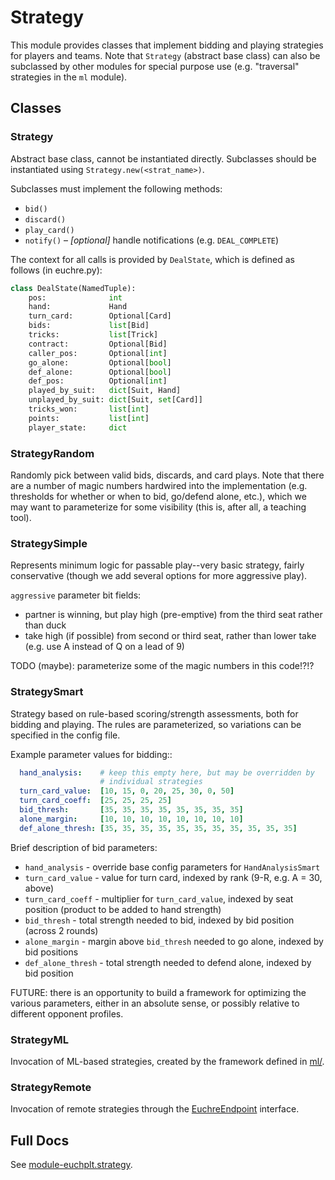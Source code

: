 # Strategy

This module provides classes that implement bidding and playing strategies for players
and teams.  Note that `Strategy` (abstract base class) can also be subclassed by other
modules for special purpose use (e.g. "traversal" strategies in the `ml` module).

## Classes

### Strategy

Abstract base class, cannot be instantiated directly.  Subclasses should be instantiated
using `Strategy.new(<strat_name>)`.

Subclasses must implement the following methods:

- `bid()`
- `discard()`
- `play_card()`
- `notify()` – *\[optional]* handle notifications (e.g. `DEAL_COMPLETE`)

The context for all calls is provided by `DealState`, which is defined as follows (in
euchre.py):

```python
class DealState(NamedTuple):
    pos:              int
    hand:             Hand
    turn_card:        Optional[Card]
    bids:             list[Bid]
    tricks:           list[Trick]
    contract:         Optional[Bid]
    caller_pos:       Optional[int]
    go_alone:         Optional[bool]
    def_alone:        Optional[bool]
    def_pos:          Optional[int]
    played_by_suit:   dict[Suit, Hand]
    unplayed_by_suit: dict[Suit, set[Card]]
    tricks_won:       list[int]
    points:           list[int]
    player_state:     dict
```

### StrategyRandom

Randomly pick between valid bids, discards, and card plays.  Note that there are a
number of magic numbers hardwired into the implementation (e.g. thresholds for whether
or when to bid, go/defend alone, etc.), which we may want to parameterize for some
visibility (this is, after all, a teaching tool).

### StrategySimple

Represents minimum logic for passable play--very basic strategy, fairly
conservative (though we add several options for more aggressive play).

`aggressive` parameter bit fields:

- partner is winning, but play high (pre-emptive) from the third seat rather than duck
- take high (if possible) from second or third seat, rather than lower take (e.g. use
  A instead of Q on a lead of 9)

TODO (maybe): parameterize some of the magic numbers in this code!?!?

### StrategySmart

Strategy based on rule-based scoring/strength assessments, both for bidding and
playing.  The rules are parameterized, so variations can be specified in the config
file.

Example parameter values for bidding::

```yaml
  hand_analysis:    # keep this empty here, but may be overridden by
                    # individual strategies
  turn_card_value:  [10, 15, 0, 20, 25, 30, 0, 50]
  turn_card_coeff:  [25, 25, 25, 25]
  bid_thresh:       [35, 35, 35, 35, 35, 35, 35, 35]
  alone_margin:     [10, 10, 10, 10, 10, 10, 10, 10]
  def_alone_thresh: [35, 35, 35, 35, 35, 35, 35, 35, 35, 35, 35]
```

Brief description of bid parameters:

- `hand_analysis` - override base config parameters for `HandAnalysisSmart`
- `turn_card_value` - value for turn card, indexed by rank (9-R, e.g. A = 30, above)
- `turn_card_coeff` - multiplier for `turn_card_value`, indexed by seat position
  (product to be added to hand strength)
- `bid_thresh` - total strength needed to bid, indexed by bid position (across 2
  rounds)
- `alone_margin` - margin above `bid_thresh` needed to go alone, indexed by bid
  positions
- `def_alone_thresh` - total strength needed to defend alone, indexed by bid
  position

FUTURE: there is an opportunity to build a framework for optimizing the various
parameters, either in an absolute sense, or possibly relative to different opponent
profiles.

### StrategyML

Invocation of ML-based strategies, created by the framework defined in [ml/](../../ml).

### StrategyRemote

Invocation of remote strategies through the
[EuchreEndpoint](https://github.com/crashka/EuchreEndpoint) interface.

## Full Docs

See [module-euchplt.strategy](https://crashka.github.io/euchre-plt/_build/html/euchplt.html#module-euchplt.strategy).
